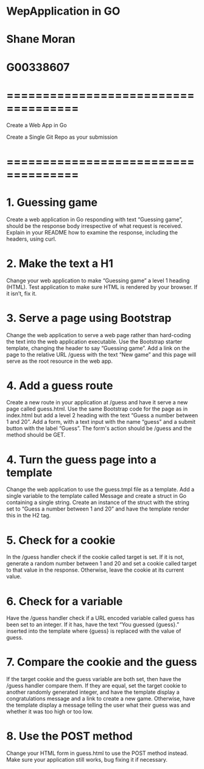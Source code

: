 # WepApplication in GO
# Shane Moran
# G00338607

# ====================================
Create a Web App in Go

Create a Single Git Repo as your submission
# ====================================


# 1. Guessing game
Create a web application in Go responding with text “Guessing game”, should be the response body irrespective of what request is received. Explain in your README how to examine the response, including the headers, using curl.

# 2. Make the text a H1
Change your web application to make “Guessing game” a level 1 heading (HTML). Test application to make sure HTML is rendered by your browser. If it isn’t, fix it.

# 3. Serve a page using Bootstrap
Change the web application to serve a web page rather than hard-coding the text into the web application executable. Use the Bootstrap starter template, changing the header to say “Guessing game”. Add a link on the page to the relative URL /guess with the text “New game” and this page will serve as the root resource in the web app.

# 4. Add a guess route
Create a new route in your application at /guess and have it serve a new page called guess.html. Use the same Bootstrap code for the page as in index.html but add a level 2 heading with the text “Guess a number between 1 and 20”. Add a form, with a text input with the name “guess” and a submit button with the label “Guess”. The form's action should be /guess and the method should be GET.

# 4. Turn the guess page into a template
Change the web application to use the guess.tmpl file as a template. Add a single variable to the template called Message and create a struct in Go containing a single string. Create an instance of the struct with the string set to “Guess a number between 1 and 20” and have the template render this in the H2 tag.

# 5. Check for a cookie
In the /guess handler check if the cookie called target is set. If it is not, generate a random number between 1 and 20 and set a cookie called target to that value in the response. Otherwise, leave the cookie at its current value.

# 6. Check for a variable
Have the /guess handler check if a URL encoded variable called guess has been set to an integer. If it has, have the text “You guessed {guess}.” inserted into the template where {guess} is replaced with the value of guess.

# 7. Compare the cookie and the guess
If the target cookie and the guess variable are both set, then have the /guess handler compare them. If they are equal, set the target cookie to another randomly generated integer, and have the template display a congratulations message and a link to create a new game. Otherwise, have the template display a message telling the user what their guess was and whether it was too high or too low.

# 8. Use the POST method
Change your HTML form in guess.html to use the POST method instead. Make sure your application still works, bug fixing it if necessary.

